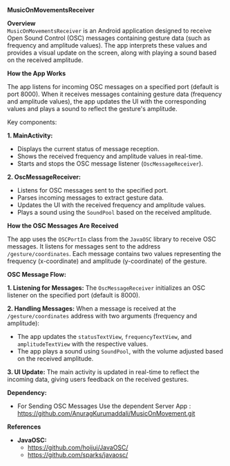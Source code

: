 **MusicOnMovementsReceiver**

**Overview**<br/>
`MusicOnMovementsReceiver` is an Android application designed to receive Open Sound Control (OSC) messages containing gesture data (such as frequency and amplitude values). The app interprets these values and provides a visual update on the screen, along with playing a sound based on the received amplitude.

**How the App Works**<br/>

The app listens for incoming OSC messages on a specified port (default is port 8000). When it receives messages containing gesture data (frequency and amplitude values), the app updates the UI with the corresponding values and plays a sound to reflect the gesture's amplitude.

Key components:

**1. MainActivity:**

- Displays the current status of message reception.
- Shows the received frequency and amplitude values in real-time.
- Starts and stops the OSC message listener (`OscMessageReceiver`).

**2. OscMessageReceiver:**

- Listens for OSC messages sent to the specified port.
- Parses incoming messages to extract gesture data.
- Updates the UI with the received frequency and amplitude values.
- Plays a sound using the `SoundPool` based on the received amplitude.

**How the OSC Messages Are Received**<br/>

The app uses the `OSCPortIn` class from the `JavaOSC` library to receive OSC messages. It listens for messages sent to the address `/gesture/coordinates`. Each message contains two values representing the frequency (x-coordinate) and amplitude (y-coordinate) of the gesture.

**OSC Message Flow:** <br/>

**1. Listening for Messages:** The `OscMessageReceiver` initializes an OSC listener on the specified port (default is 8000).<br/>

**2. Handling Messages:** When a message is received at the `/gesture/coordinates` address with two arguments (frequency and amplitude):<br/>
  - The app updates the `statusTextView`, `frequencyTextView`, and `amplitudeTextView` with the respective values.<br/>
  - The app plays a sound using `SoundPool`, with the volume adjusted based on the received amplitude.<br/>

**3. UI Update:** The main activity is updated in real-time to reflect the incoming data, giving users feedback on the received gestures.

**Dependency:** <br/>
- For Sending OSC Messages Use the dependent Server App : https://github.com/AnuragKurumaddali/MusicOnMovement.git

**References**
- **JavaOSC:**
  * https://github.com/hoijui/JavaOSC/
  * https://github.com/sparks/javaosc/
